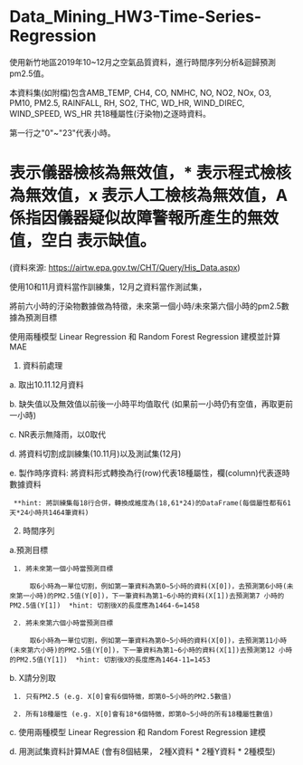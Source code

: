 # Data_Mining_HW3-Time-Series-Regression

使用新竹地區2019年10~12月之空氣品質資料，進行時間序列分析&迴歸預測pm2.5值。

本資料集(如附檔)包含AMB_TEMP, CH4, CO, NMHC, NO, NO2, NOx, O3, PM10, PM2.5, RAINFALL, RH, SO2, THC, WD_HR, WIND_DIREC, WIND_SPEED, WS_HR 共18種屬性(汙染物)之逐時資料。

第一行之"0"~"23"代表小時。

# 表示儀器檢核為無效值，* 表示程式檢核為無效值，x 表示人工檢核為無效值，A 係指因儀器疑似故障警報所產生的無效值，空白 表示缺值。

(資料來源: https://airtw.epa.gov.tw/CHT/Query/His_Data.aspx)


使用10和11月資料當作訓練集，12月之資料當作測試集，

將前六小時的汙染物數據做為特徵，未來第一個小時/未來第六個小時的pm2.5數據為預測目標

使用兩種模型 Linear Regression 和 Random Forest Regression 建模並計算MAE



1. 資料前處理

 a. 取出10.11.12月資料

 b. 缺失值以及無效值以前後一小時平均值取代 (如果前一小時仍有空值，再取更前一小時)

 c. NR表示無降雨，以0取代

 d. 將資料切割成訓練集(10.11月)以及測試集(12月)

 e. 製作時序資料: 將資料形式轉換為行(row)代表18種屬性，欄(column)代表逐時數據資料

     **hint: 將訓練集每18行合併，轉換成維度為(18,61*24)的DataFrame(每個屬性都有61天*24小時共1464筆資料)

2. 時間序列

  a.預測目標

     1. 將未來第一個小時當預測目標

         取6小時為一單位切割，例如第一筆資料為第0~5小時的資料(X[0])，去預測第6小時(未來第一小時)的PM2.5值(Y[0])，下一筆資料為第1~6小時的資料(X[1])去預測第7 小時的PM2.5值(Y[1])  *hint: 切割後X的長度應為1464-6=1458

     2. 將未來第六個小時當預測目標

         取6小時為一單位切割，例如第一筆資料為第0~5小時的資料(X[0])，去預測第11小時(未來第六小時)的PM2.5值(Y[0])，下一筆資料為第1~6小時的資料(X[1])去預測第12 小時的PM2.5值(Y[1])  *hint: 切割後X的長度應為1464-11=1453

 b. X請分別取

     1. 只有PM2.5 (e.g. X[0]會有6個特徵，即第0~5小時的PM2.5數值)

     2. 所有18種屬性 (e.g. X[0]會有18*6個特徵，即第0~5小時的所有18種屬性數值)

 c. 使用兩種模型 Linear Regression 和 Random Forest Regression 建模

 d. 用測試集資料計算MAE (會有8個結果， 2種X資料 * 2種Y資料 * 2種模型)
